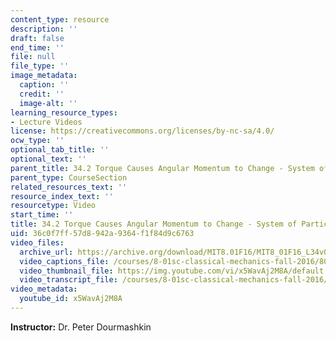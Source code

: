 ```yaml
---
content_type: resource
description: ''
draft: false
end_time: ''
file: null
file_type: ''
image_metadata:
  caption: ''
  credit: ''
  image-alt: ''
learning_resource_types:
- Lecture Videos
license: https://creativecommons.org/licenses/by-nc-sa/4.0/
ocw_type: ''
optional_tab_title: ''
optional_text: ''
parent_title: 34.2 Torque Causes Angular Momentum to Change - System of Particles
parent_type: CourseSection
related_resources_text: ''
resource_index_text: ''
resourcetype: Video
start_time: ''
title: 34.2 Torque Causes Angular Momentum to Change - System of Particles
uid: 36c0f7ff-57d8-942a-9364-f1f84d9c6763
video_files:
  archive_url: https://archive.org/download/MIT8.01F16/MIT8_01F16_L34v02_360p.mp4
  video_captions_file: /courses/8-01sc-classical-mechanics-fall-2016/809438da485a5bbf8d4c37889f0ce0c7_x5WavAj2M8A.vtt
  video_thumbnail_file: https://img.youtube.com/vi/x5WavAj2M8A/default.jpg
  video_transcript_file: /courses/8-01sc-classical-mechanics-fall-2016/3e8167efc68ce4135695840e767202be_x5WavAj2M8A.pdf
video_metadata:
  youtube_id: x5WavAj2M8A
---
```

**Instructor:** Dr. Peter Dourmashkin